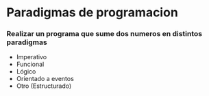 # Paradigmas de programacion
### Realizar un programa que sume dos numeros en distintos paradigmas

* Imperativo
* Funcional
* Lógico
* Orientado a eventos
* Otro (Estructurado)